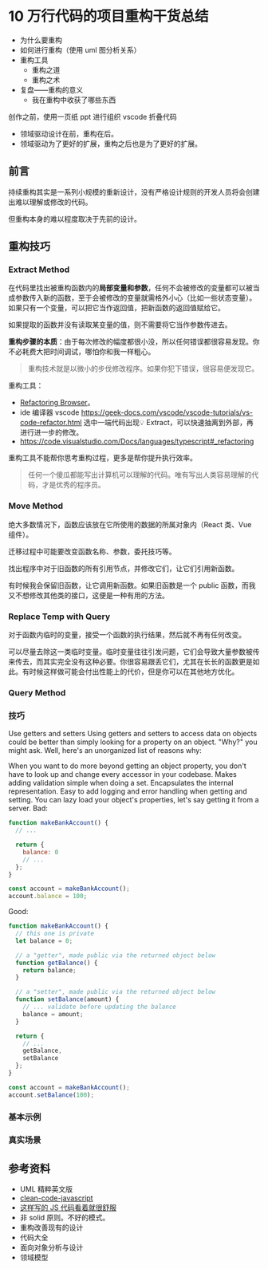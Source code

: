 # 10 万行代码的项目重构干货总结

- 为什么要重构
- 如何进行重构（使用 uml 图分析关系）
- 重构工具
  - 重构之道
  - 重构之术
- 复盘——重构的意义
  - 我在重构中收获了哪些东西

创作之前，使用一页纸 ppt 进行组织
vscode 折叠代码

- 领域驱动设计在前，重构在后。
- 领域驱动为了更好的扩展，重构之后也是为了更好的扩展。
## 前言

持续重构其实是一系列小规模的重新设计，没有严格设计规则的开发人员将会创建出难以理解或修改的代码。

但重构本身的难以程度取决于先前的设计。

## 重构技巧
### Extract Method

在代码里找出被重构函数内的**局部变量和参数**，任何不会被修改的变量都可以被当成参数传入新的函数，至于会被修改的变量就需格外小心（比如一些状态变量）。如果只有一个变量，可以把它当作返回值，把新函数的返回值赋给它。

如果提取的函数并没有读取某变量的值，则不需要将它当作参数传进去。

**重构步骤的本质**：由于每次修改的幅度都很小没，所以任何错误都很容易发现。你不必耗费大把时间调试，哪怕你和我一样粗心。

> 重构技术就是以微小的步伐修改程序。如果你犯下错误，很容易便发现它。

重构工具：
- [Refactoring Browser](https://refactory.com/refactoring-browser/)。
- ide 编译器 vscode https://geek-docs.com/vscode/vscode-tutorials/vs-code-refactor.html 选中一端代码出现💡 Extract，可以快速抽离到外部，再进行进一步的修改。
- https://code.visualstudio.com/Docs/languages/typescript#_refactoring

重构工具不能帮你思考重构过程，更多是帮你提升执行效率。

> 任何一个傻瓜都能写出计算机可以理解的代码。唯有写出人类容易理解的代码，才是优秀的程序员。

### Move Method

绝大多数情况下，函数应该放在它所使用的数据的所属对象内（React 类、Vue 组件）。

迁移过程中可能要改变函数名称、参数，委托技巧等。

找出程序中对于旧函数的所有引用节点，并修改它们，让它们引用新函数。

有时候我会保留旧函数，让它调用新函数。如果旧函数是一个 public 函数，而我又不想修改其他类的接口，这便是一种有用的方法。
### Replace Temp with Query

对于函数内临时的变量，接受一个函数的执行结果，然后就不再有任何改变。

可以尽量去除这一类临时变量。临时变量往往引发问题，它们会导致大量参数被传来传去，而其实完全没有这种必要。你很容易跟丢它们，尤其在长长的函数更是如此。有时候这样做可能会付出性能上的代价，但是你可以在其他地方优化。

### Query Method
### 技巧

Use getters and setters
Using getters and setters to access data on objects could be better than simply looking for a property on an object. "Why?" you might ask. Well, here's an unorganized list of reasons why:

When you want to do more beyond getting an object property, you don't have to look up and change every accessor in your codebase.
Makes adding validation simple when doing a set.
Encapsulates the internal representation.
Easy to add logging and error handling when getting and setting.
You can lazy load your object's properties, let's say getting it from a server.
Bad:
```js
function makeBankAccount() {
  // ...

  return {
    balance: 0
    // ...
  };
}

const account = makeBankAccount();
account.balance = 100;
```
Good:

```js
function makeBankAccount() {
  // this one is private
  let balance = 0;

  // a "getter", made public via the returned object below
  function getBalance() {
    return balance;
  }

  // a "setter", made public via the returned object below
  function setBalance(amount) {
    // ... validate before updating the balance
    balance = amount;
  }

  return {
    // ...
    getBalance,
    setBalance
  };
}

const account = makeBankAccount();
account.setBalance(100);
````

### 基本示例

### 真实场景

## 参考资料

- UML 精粹英文版
- [clean-code-javascript](https://github.com/ryanmcdermott/clean-code-javascript?utm_source=gold_browser_extension)
- [这样写的 JS 代码看着就很舒服](https://mp.weixin.qq.com/s/hrBZkz5MMgfO1v3aJ3Hlog)
- 非 solid 原则。不好的模式。
- 重构改善现有的设计
- 代码大全
- 面向对象分析与设计
- 领域模型